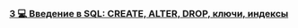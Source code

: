 ### [3 💻 Введение в SQL: CREATE, ALTER, DROP, ключи, индексы](https://www.youtube.com/watch?v=QF0v29ZneYE)

